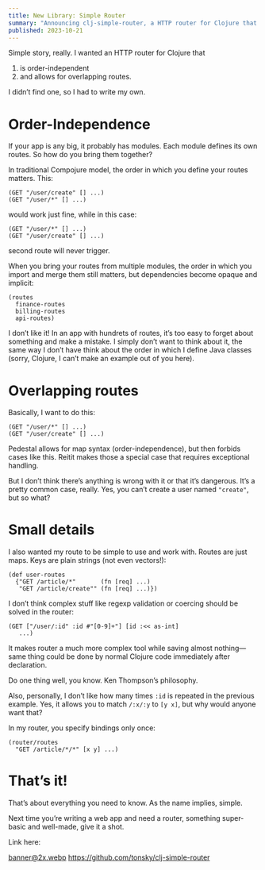 ```yaml
---
title: New Library: Simple Router
summary: "Announcing clj-simple-router, a HTTP router for Clojure that allows overlapping routes and order-independent route declarations"
published: 2023-10-21
---
```


Simple story, really. I wanted an HTTP router for Clojure that

1. is order-independent
2. and allows for overlapping routes.

I didn’t find one, so I had to write my own.

# Order-Independence

If your app is any big, it probably has modules. Each module defines its own routes. So how do you bring them together?

In traditional Compojure model, the order in which you define your routes matters. This:

```
(GET "/user/create" [] ...)
(GET "/user/*" [] ...)
```

would work just fine, while in this case:

```
(GET "/user/*" [] ...)
(GET "/user/create" [] ...)
```

second route will never trigger.

When you bring your routes from multiple modules, the order in which you import and merge them still matters, but dependencies become opaque and implicit:

```
(routes
  finance-routes
  billing-routes
  api-routes)
```

I don’t like it! In an app with hundrets of routes, it’s too easy to forget about something and make a mistake. I simply don’t want to think about it, the same way I don’t have think about the order in which I define Java classes (sorry, Clojure, I can’t make an example out of you here).

# Overlapping routes

Basically, I want to do this:

```
(GET "/user/*" [] ...)
(GET "/user/create" [] ...)
```

Pedestal allows for map syntax (order-independence), but then forbids cases like this. Reitit makes those a special case that requires exceptional handling.

But I don’t think there’s anything is wrong with it or that it’s dangerous. It’s a pretty common case, really. Yes, you can’t create a user named `"create"`, but so what?

# Small details

I also wanted my route to be simple to use and work with. Routes are just maps. Keys are plain strings (not even vectors!):

```
(def user-routes
  {"GET /article/*"       (fn [req] ...)
   "GET /article/create"" (fn [req] ...)})
```

I don’t think complex stuff like regexp validation or coercing should be solved in the router:

```
(GET ["/user/:id" :id #"[0-9]+"] [id :<< as-int]
   ...)
```

It makes router a much more complex tool while saving almost nothing—same thing could be done by normal Clojure code immediately after declaration.

Do one thing well, you know. Ken Thompson’s philosophy.

Also, personally, I don’t like how many times `:id` is repeated in the previous example. Yes, it allows you to match `/:x/:y` to `[y x]`, but why would anyone want that?

In my router, you specify bindings only once:

```
(router/routes
  "GET /article/*/*" [x y] ...)
```

# That’s it!

That’s about everything you need to know. As the name implies, simple. 

Next time you’re writing a web app and need a router, something super-basic and well-made, give it a shot.

Link here:

banner@2x.webp https://github.com/tonsky/clj-simple-router

